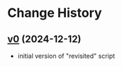 # Change History

## [v0](https://github.com/chizmw/botc-homebrew-slay-bells-revisited/tree/v0) (2024-12-12)

- initial version of "revisited" script
